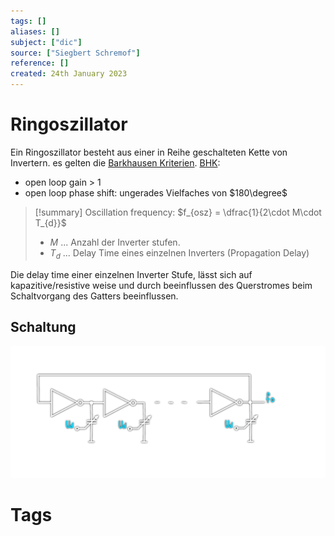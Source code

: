 ```yaml
---
tags: []
aliases: []
subject: ["dic"]
source: ["Siegbert Schremof"]
reference: []
created: 24th January 2023
---
```


# Ringoszillator

Ein Ringoszillator besteht aus einer in Reihe geschalteten Kette von Invertern. es gelten die [Barkhausen Kriterien](hwe/Oszillatoren/Barkhausen%20Kriterium.md).
[BHK](hwe/Oszillatoren/Barkhausen%20Kriterium.md):
- open loop gain > 1
- open loop phase shift: ungerades Vielfaches von $180\degree$

>[!summary] Oscillation frequency: $f_{osz} = \dfrac{1}{2\cdot M\cdot T_{d}}$
> - $M$ ... Anzahl der Inverter stufen.
> - $T_{d}$ ... Delay Time eines einzelnen Inverters (Propagation Delay)

Die delay time einer einzelnen Inverter Stufe, lässt sich auf kapazitive/resistive weise und durch beeinflussen des Querstromes beim Schaltvorgang des Gatters beeinflussen. 

## Schaltung
![ring-osz](hwe/assets/ring-osz.png)

# Tags